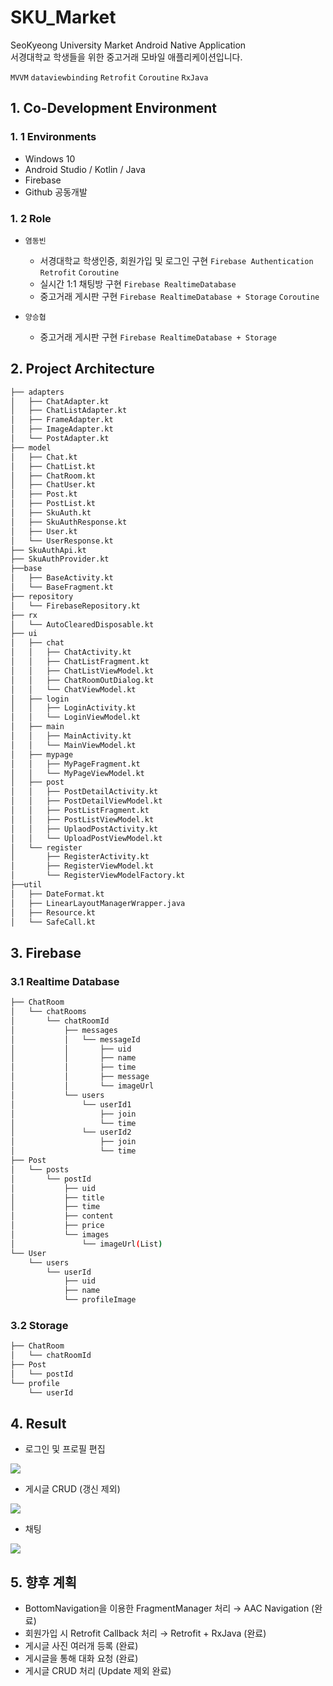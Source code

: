 # SKU_Market   
SeoKyeong University Market Android Native Application   
서경대학교 학생들을 위한 중고거래 모바일 애플리케이션입니다.  

`MVVM` `dataviewbinding` `Retrofit` `Coroutine` `RxJava`

## 1. Co-Development Environment   
### 1. 1 Environments
- Windows 10
- Android Studio / Kotlin / Java
- Firebase
- Github 공동개발

### 1. 2 Role
- `염동빈`
  - 서경대학교 학생인증, 회원가입 및 로그인 구현 `Firebase Authentication` `Retrofit` `Coroutine`
  - 실시간 1:1 채팅방 구현 `Firebase RealtimeDatabase`
  - 중고거래 게시판 구현 `Firebase RealtimeDatabase + Storage` `Coroutine`
  
- `양승협`
  - 중고거래 게시판 구현 `Firebase RealtimeDatabase + Storage`
  
## 2. Project Architecture   
```bash
├── adapters
│   ├── ChatAdapter.kt
│   ├── ChatListAdapter.kt
│   ├── FrameAdapter.kt
│   ├── ImageAdapter.kt
│   └── PostAdapter.kt
├── model
│   ├── Chat.kt
│   ├── ChatList.kt
│   ├── ChatRoom.kt
│   ├── ChatUser.kt
│   ├── Post.kt
│   ├── PostList.kt
│   ├── SkuAuth.kt
│   ├── SkuAuthResponse.kt
│   ├── User.kt
│   └── UserResponse.kt
├── SkuAuthApi.kt
├── SkuAuthProvider.kt
├──base
│   ├── BaseActivity.kt
│   └── BaseFragment.kt
├── repository
│   └── FirebaseRepository.kt
├── rx
│   └── AutoClearedDisposable.kt
├── ui
│   ├── chat
│   │   ├── ChatActivity.kt
│   │   ├── ChatListFragment.kt
│   │   ├── ChatListViewModel.kt
│   │   ├── ChatRoomOutDialog.kt
│   │   └── ChatViewModel.kt
│   ├── login
│   │   ├── LoginActivity.kt
│   │   └── LoginViewModel.kt
│   ├── main
│   │   ├── MainActivity.kt
│   │   └── MainViewModel.kt
│   ├── mypage
│   │   ├── MyPageFragment.kt
│   │   └── MyPageViewModel.kt
│   ├── post
│   │   ├── PostDetailActivity.kt
│   │   ├── PostDetailViewModel.kt
│   │   ├── PostListFragment.kt
│   │   ├── PostListViewModel.kt
│   │   ├── UplaodPostActivity.kt
│   │   └── UploadPostViewModel.kt
│   └── register
│       ├── RegisterActivity.kt
│       ├── RegisterViewModel.kt
│       └── RegisterViewModelFactory.kt
├──util
│   ├── DateFormat.kt
│   ├── LinearLayoutManagerWrapper.java
│   ├── Resource.kt
│   └── SafeCall.kt
```
## 3. Firebase   
### 3.1 Realtime Database
```bash
├── ChatRoom
│   └── chatRooms
│       └── chatRoomId
│           ├── messages
│           │   └── messageId
│           │       ├── uid
│           │       ├── name
│           │       ├── time
│           │       ├── message
│           │       └── imageUrl
│           └── users
│               └── userId1
│                   ├── join
│                   └── time
│               └── userId2
│                   ├── join
│                   └── time
├── Post
│   └── posts
│       └── postId
│           ├── uid
│           ├── title
│           ├── time
│           ├── content
│           ├── price
│           └── images
│               └── imageUrl(List)
└── User
    └── users
        └── userId
            ├── uid
            ├── name
            └── profileImage
```
### 3.2 Storage
```bash
├── ChatRoom
│   └── chatRoomId
├── Post
│   └── postId
└── profile
    └── userId
```

## 4. Result   
- 로그인 및 프로필 편집
<p align="left">
  <img src="https://user-images.githubusercontent.com/77912766/236757305-df787f5d-1c0a-46de-8342-59bdade79608.gif"/>
</p>

- 게시글 CRUD (갱신 제외)
<p align="left">
  <img src="https://user-images.githubusercontent.com/77912766/236757349-37ea3b4a-2b71-414f-a4c8-82ade862bb69.gif"/>
</p>

- 채팅
<p align="left">
  <img src="https://user-images.githubusercontent.com/77912766/236757392-3023ae6f-4e90-4019-908d-d25309b8f9e0.gif"/>
</p>

## 5. 향후 계획   
- BottomNavigation을 이용한 FragmentManager 처리 → AAC Navigation (완료)   
- 회원가입 시 Retrofit Callback 처리 → Retrofit + RxJava (완료)   
- 게시글 사진 여러개 등록 (완료)   
- 게시글을 통해 대화 요청 (완료)   
- 게시글 CRUD 처리 (Update 제외 완료)
